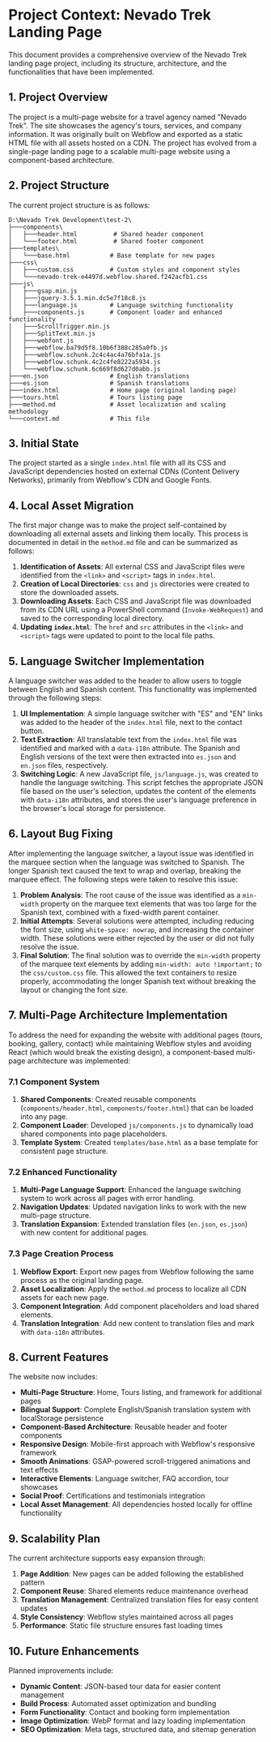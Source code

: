# Project Context: Nevado Trek Landing Page

This document provides a comprehensive overview of the Nevado Trek landing page project, including its structure, architecture, and the functionalities that have been implemented.

## 1. Project Overview

The project is a multi-page website for a travel agency named "Nevado Trek". The site showcases the agency's tours, services, and company information. It was originally built on Webflow and exported as a static HTML file with all assets hosted on a CDN. The project has evolved from a single-page landing page to a scalable multi-page website using a component-based architecture.

## 2. Project Structure

The current project structure is as follows:

```
D:\Nevado Trek Development\test-2\
├───components\
│   ├───header.html          # Shared header component
│   └───footer.html          # Shared footer component
├───templates\
│   └───base.html           # Base template for new pages
├───css\
│   ├───custom.css          # Custom styles and component styles
│   └───nevado-trek-e4497d.webflow.shared.f242acfb1.css
├───js\
│   ├───gsap.min.js
│   ├───jquery-3.5.1.min.dc5e7f18c8.js
│   ├───language.js         # Language switching functionality
│   ├───components.js       # Component loader and enhanced functionality
│   ├───ScrollTrigger.min.js
│   ├───SplitText.min.js
│   ├───webfont.js
│   ├───webflow.ba79d5f8.10b6f388c285a0fb.js
│   ├───webflow.schunk.2c4c4ac4a76bfa1a.js
│   ├───webflow.schunk.4c2c4fe8222a5934.js
│   └───webflow.schunk.6c669f8d627d0abb.js
├───en.json                 # English translations
├───es.json                 # Spanish translations
├───index.html              # Home page (original landing page)
├───tours.html              # Tours listing page
├───method.md               # Asset localization and scaling methodology
└───context.md              # This file
```

## 3. Initial State

The project started as a single `index.html` file with all its CSS and JavaScript dependencies hosted on external CDNs (Content Delivery Networks), primarily from Webflow's CDN and Google Fonts.

## 4. Local Asset Migration

The first major change was to make the project self-contained by downloading all external assets and linking them locally. This process is documented in detail in the `method.md` file and can be summarized as follows:

1.  **Identification of Assets**: All external CSS and JavaScript files were identified from the `<link>` and `<script>` tags in `index.html`.
2.  **Creation of Local Directories**: `css` and `js` directories were created to store the downloaded assets.
3.  **Downloading Assets**: Each CSS and JavaScript file was downloaded from its CDN URL using a PowerShell command (`Invoke-WebRequest`) and saved to the corresponding local directory.
4.  **Updating `index.html`**: The `href` and `src` attributes in the `<link>` and `<script>` tags were updated to point to the local file paths.

## 5. Language Switcher Implementation

A language switcher was added to the header to allow users to toggle between English and Spanish content. This functionality was implemented through the following steps:

1.  **UI Implementation**: A simple language switcher with "ES" and "EN" links was added to the header of the `index.html` file, next to the contact button.
2.  **Text Extraction**: All translatable text from the `index.html` file was identified and marked with a `data-i18n` attribute. The Spanish and English versions of the text were then extracted into `es.json` and `en.json` files, respectively.
3.  **Switching Logic**: A new JavaScript file, `js/language.js`, was created to handle the language switching. This script fetches the appropriate JSON file based on the user's selection, updates the content of the elements with `data-i18n` attributes, and stores the user's language preference in the browser's local storage for persistence.

## 6. Layout Bug Fixing

After implementing the language switcher, a layout issue was identified in the marquee section when the language was switched to Spanish. The longer Spanish text caused the text to wrap and overlap, breaking the marquee effect. The following steps were taken to resolve this issue:

1.  **Problem Analysis**: The root cause of the issue was identified as a `min-width` property on the marquee text elements that was too large for the Spanish text, combined with a fixed-width parent container.
2.  **Initial Attempts**: Several solutions were attempted, including reducing the font size, using `white-space: nowrap`, and increasing the container width. These solutions were either rejected by the user or did not fully resolve the issue.
3.  **Final Solution**: The final solution was to override the `min-width` property of the marquee text elements by adding `min-width: auto !important;` to the `css/custom.css` file. This allowed the text containers to resize properly, accommodating the longer Spanish text without breaking the layout or changing the font size.

## 7. Multi-Page Architecture Implementation

To address the need for expanding the website with additional pages (tours, booking, gallery, contact) while maintaining Webflow styles and avoiding React (which would break the existing design), a component-based multi-page architecture was implemented:

### 7.1 Component System
1.  **Shared Components**: Created reusable components (`components/header.html`, `components/footer.html`) that can be loaded into any page.
2.  **Component Loader**: Developed `js/components.js` to dynamically load shared components into page placeholders.
3.  **Template System**: Created `templates/base.html` as a base template for consistent page structure.

### 7.2 Enhanced Functionality
1.  **Multi-Page Language Support**: Enhanced the language switching system to work across all pages with error handling.
2.  **Navigation Updates**: Updated navigation links to work with the new multi-page structure.
3.  **Translation Expansion**: Extended translation files (`en.json`, `es.json`) with new content for additional pages.

### 7.3 Page Creation Process
1.  **Webflow Export**: Export new pages from Webflow following the same process as the original landing page.
2.  **Asset Localization**: Apply the `method.md` process to localize all CDN assets for each new page.
3.  **Component Integration**: Add component placeholders and load shared elements.
4.  **Translation Integration**: Add new content to translation files and mark with `data-i18n` attributes.

## 8. Current Features

The website now includes:

- **Multi-Page Structure**: Home, Tours listing, and framework for additional pages
- **Bilingual Support**: Complete English/Spanish translation system with localStorage persistence
- **Component-Based Architecture**: Reusable header and footer components
- **Responsive Design**: Mobile-first approach with Webflow's responsive framework
- **Smooth Animations**: GSAP-powered scroll-triggered animations and text effects
- **Interactive Elements**: Language switcher, FAQ accordion, tour showcases
- **Social Proof**: Certifications and testimonials integration
- **Local Asset Management**: All dependencies hosted locally for offline functionality

## 9. Scalability Plan

The current architecture supports easy expansion through:

1.  **Page Addition**: New pages can be added following the established pattern
2.  **Component Reuse**: Shared elements reduce maintenance overhead
3.  **Translation Management**: Centralized translation files for easy content updates
4.  **Style Consistency**: Webflow styles maintained across all pages
5.  **Performance**: Static file structure ensures fast loading times

## 10. Future Enhancements

Planned improvements include:

- **Dynamic Content**: JSON-based tour data for easier content management
- **Build Process**: Automated asset optimization and bundling
- **Form Functionality**: Contact and booking form implementation
- **Image Optimization**: WebP format and lazy loading implementation
- **SEO Optimization**: Meta tags, structured data, and sitemap generation
